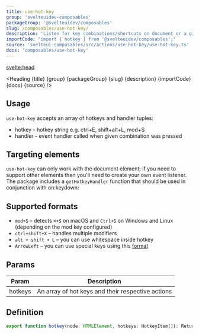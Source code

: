 ```yaml
---
title: use-hot-key
group: 'svelteuidev-composables'
packageGroup: '@svelteuidev/composables'
slug: /composables/use-hot-key/
description: 'Listen for key combinations/shortcuts on document or a given element.'
importCode: "import { hotkey } from '@svelteuidev/composables';"
source: 'svelteui-composables/src/actions/use-hot-key/use-hot-key.ts'
docs: 'composables/use-hot-key'
---
```


<script>
  import { ComposableDemos, Demo } from "@svelteuidev/demos";
  import { Heading } from "$lib/components";
  import { base } from '$app/paths';
</script>

<svelte:head>

  <title>{title} - SvelteUI</title>
</svelte:head>

<Heading {title} {group} {packageGroup} {slug} {description} {importCode} {docs} {source} />

## Usage

`use-hot-key` accepts an array of hotkeys and handler tuples:

- hotkey - hotkey string e.g. ctrl+E, shift+alt+L, mod+S
- handler - event handler called when given combination was pressed

<Demo demo={ComposableDemos.useHotKeyDemo.usage} />

## Targeting elements

`use-hot-key` can only work with the document element; if you need to support other elements then you'll need to create your own event listener. The package includes a `getHotkeyHandler` function that should be used in conjunction with on:keydown:

<Demo demo={ComposableDemos.useHotKeyDemo.target} />

## Supported formats

- `mod+S` – detects `⌘+S` on macOS and `Ctrl+S` on Windows and Linux (depending on the mod key configured)
- `ctrl+shift+X` – handles multiple modifiers
- `alt + shift + L` – you can use whitespace inside hotkey
- `ArrowLeft` – you can use special keys using this [format](https://developer.mozilla.org/en-US/docs/Web/API/UI_Events/Keyboard_event_key_values)

## Params

| Param   | Description                                       |
| ------- | ------------------------------------------------- |
| hotkeys | An array of hot keys and their respective actions |

## Definition

```js
export function hotkey(node: HTMLElement, hotkeys: HotkeyItem[]): ReturnType<Action>;
```
